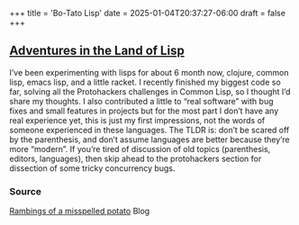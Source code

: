 +++
title = 'Bo-Tato Lisp'
date = 2025-01-04T20:37:27-06:00
draft = false
+++

## [Adventures in the Land of Lisp](https://bo-tato.github.io/2023/06/17/adventures-in-the-land-of-lisp.html)

I’ve been experimenting with lisps for about 6 month now, clojure, common lisp, emacs lisp, and a little racket. I recently finished my biggest code so far, solving all the Protohackers challenges in Common Lisp, so I thought I’d share my thoughts. I also contributed a little to “real software” with bug fixes and small features in projects but for the most part I don’t have any real experience yet, this is just my first impressions, not the words of someone experienced in these languages. The TLDR is: don’t be scared off by the parenthesis, and don’t assume languages are better because they’re more “modern”. If you’re tired of discussion of old topics (parenthesis, editors, languages), then skip ahead to the protohackers section for dissection of some tricky concurrency bugs.

### Source

[Rambings of a misspelled potato](https://bo-tato.github.io/)
Blog 